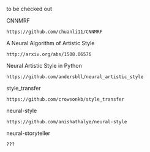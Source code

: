 to be checked out

CNNMRF

    https://github.com/chuanli11/CNNMRF


A Neural Algorithm of Artistic Style

    http://arxiv.org/abs/1508.06576


Neural Artistic Style in Python

    https://github.com/andersbll/neural_artistic_style


style_transfer

    https://github.com/crowsonkb/style_transfer


neural-style

    https://github.com/anishathalye/neural-style



neural-storyteller

    ???
